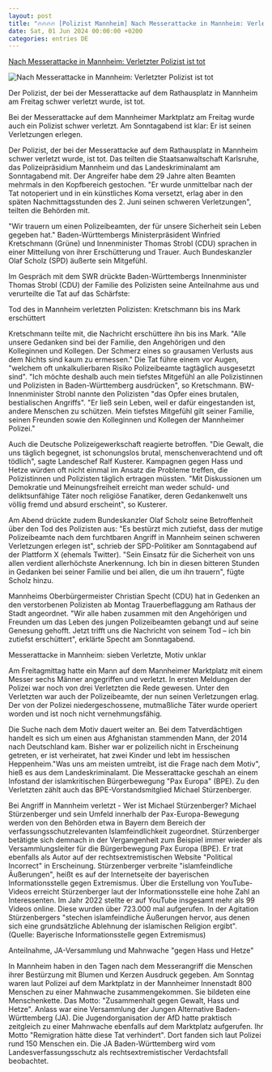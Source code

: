 ```yaml
---
layout: post
title: "🔥🔥🔥🔥 [Polizist Mannheim] Nach Messerattacke in Mannheim: Verletzter Polizist ist tot"
date: Sat, 01 Jun 2024 00:00:00 +0200
categories: entries DE
---
```

[Nach Messerattacke in Mannheim: Verletzter Polizist ist tot](https://www.swr.de/swraktuell/baden-wuerttemberg/mannheim/nach-messerattacke-marktplatz-mannheim-polizist-tot-100.html)

![Nach Messerattacke in Mannheim: Verletzter Polizist ist tot](https://www.swrfernsehen.de/1717329710729%2Cgedenken-mannheim-100~_v-16x9@2dL_-6c42aff4e68b43c7868c3240d3ebfa29867457da.jpg)

Der Polizist, der bei der Messerattacke auf dem Rathausplatz in Mannheim am Freitag schwer verletzt wurde, ist tot.

Bei der Messerattacke auf dem Mannheimer Marktplatz am Freitag wurde auch ein Polizist schwer verletzt. Am Sonntagabend ist klar: Er ist seinen Verletzungen erlegen.

Der Polizist, der bei der Messerattacke auf dem Rathausplatz in Mannheim schwer verletzt wurde, ist tot. Das teilten die Staatsanwaltschaft Karlsruhe, das Polizeipräsidium Mannheim und das Landeskriminalamt am Sonntagabend mit. Der Angreifer habe dem 29 Jahre alten Beamten mehrmals in den Kopfbereich gestochen. "Er wurde unmittelbar nach der Tat notoperiert und in ein künstliches Koma versetzt, erlag aber in den späten Nachmittagsstunden des 2. Juni seinen schweren Verletzungen", teilten die Behörden mit.

"Wir trauern um einen Polizeibeamten, der für unsere Sicherheit sein Leben gegeben hat." Baden-Württembergs Ministerpräsident Winfried Kretschmann (Grüne) und Innenminister Thomas Strobl (CDU) sprachen in einer Mitteilung von ihrer Erschütterung und Trauer. Auch Bundeskanzler Olaf Scholz (SPD) äußerte sein Mitgefühl.

Im Gespräch mit dem SWR drückte Baden-Württembergs Innenminister Thomas Strobl (CDU) der Familie des Polizisten seine Anteilnahme aus und verurteilte die Tat auf das Schärfste:

Tod des in Mannheim verletzten Polizisten: Kretschmann bis ins Mark erschüttert

Kretschmann teilte mit, die Nachricht erschüttere ihn bis ins Mark. "Alle unsere Gedanken sind bei der Familie, den Angehörigen und den Kolleginnen und Kollegen. Der Schmerz eines so grausamen Verlusts aus dem Nichts sind kaum zu ermessen." Die Tat führe einem vor Augen, "welchem oft unkalkulierbaren Risiko Polizeibeamte tagtäglich ausgesetzt sind". "Ich möchte deshalb auch mein tiefstes Mitgefühl an alle Polizistinnen und Polizisten in Baden-Württemberg ausdrücken", so Kretschmann. BW-Innenminister Strobl nannte den Polizisten "das Opfer eines brutalen, bestialischen Angriffs". "Er ließ sein Leben, weil er dafür eingestanden ist, andere Menschen zu schützen. Mein tiefstes Mitgefühl gilt seiner Familie, seinen Freunden sowie den Kolleginnen und Kollegen der Mannheimer Polizei."

Auch die Deutsche Polizeigewerkschaft reagierte betroffen. "Die Gewalt, die uns täglich begegnet, ist schonungslos brutal, menschenverachtend und oft tödlich", sagte Landeschef Ralf Kusterer. Kampagnen gegen Hass und Hetze würden oft nicht einmal im Ansatz die Probleme treffen, die Polizistinnen und Polizisten täglich ertragen müssten. "Mit Diskussionen um Demokratie und Meinungsfreiheit erreicht man weder schuld- und deliktsunfähige Täter noch religiöse Fanatiker, deren Gedankenwelt uns völlig fremd und absurd erscheint", so Kusterer.

Am Abend drückte zudem Bundeskanzler Olaf Scholz seine Betroffenheit über den Tod des Polizisten aus: "Es bestürzt mich zutiefst, dass der mutige Polizeibeamte nach dem furchtbaren Angriff in Mannheim seinen schweren Verletzungen erlegen ist", schrieb der SPD-Politiker am Sonntagabend auf der Plattform X (ehemals Twitter). "Sein Einsatz für die Sicherheit von uns allen verdient allerhöchste Anerkennung. Ich bin in diesen bitteren Stunden in Gedanken bei seiner Familie und bei allen, die um ihn trauern", fügte Scholz hinzu.

Mannheims Oberbürgermeister Christian Specht (CDU) hat in Gedenken an den verstorbenen Polizisten ab Montag Trauerbeflaggung am Rathaus der Stadt angeordnet. "Wir alle haben zusammen mit den Angehörigen und Freunden um das Leben des jungen Polizeibeamten gebangt und auf seine Genesung gehofft. Jetzt trifft uns die Nachricht von seinem Tod – ich bin zutiefst erschüttert", erklärte Specht am Sonntagabend.

Messerattacke in Mannheim: sieben Verletzte, Motiv unklar

Am Freitagmittag hatte ein Mann auf dem Mannheimer Marktplatz mit einem Messer sechs Männer angegriffen und verletzt. In ersten Meldungen der Polizei war noch von drei Verletzten die Rede gewesen. Unter den Verletzten war auch der Polizeibeamte, der nun seinen Verletzungen erlag. Der von der Polizei niedergeschossene, mutmaßliche Täter wurde operiert worden und ist noch nicht vernehmungsfähig.

Die Suche nach dem Motiv dauert weiter an. Bei dem Tatverdächtigen handelt es sich um einen aus Afghanistan stammenden Mann, der 2014 nach Deutschland kam. Bisher war er polizeilich nicht in Erscheinung getreten, er ist verheiratet, hat zwei Kinder und lebt im hessischen Heppenheim."Was uns am meisten umtreibt, ist die Frage nach dem Motiv", hieß es aus dem Landeskriminalamt. Die Messerattacke geschah an einem Infostand der islamkritischen Bürgerbewegung "Pax Europa" (BPE). Zu den Verletzten zählt auch das BPE-Vorstandsmitglied Michael Stürzenberger.

Bei Angriff in Mannheim verletzt - Wer ist Michael Stürzenberger? Michael Stürzenberger und sein Umfeld innerhalb der Pax-Europa-Bewegung werden von den Behörden etwa in Bayern dem Bereich der verfassungsschutzrelevanten Islamfeindlichkeit zugeordnet. Stürzenberger betätigte sich demnach in der Vergangenheit zum Beispiel immer wieder als Versammlungsleiter für die Bürgerbewegung Pax Europa (BPE). Er trat ebenfalls als Autor auf der rechtsextremistischen Website "Political Incorrect" in Erscheinung. Stürzenberger verbreite "islamfeindliche Äußerungen", heißt es auf der Internetseite der bayerischen Informationsstelle gegen Extremismus. Über die Erstellung von YouTube-Videos erreicht Stürzenberger laut der Informationsstelle eine hohe Zahl an Interessenten. Im Jahr 2022 stellte er auf YouTube insgesamt mehr als 99 Videos online. Diese wurden über 723.000 mal aufgerufen. In der Agitation Stürzenbergers "stechen islamfeindliche Äußerungen hervor, aus denen sich eine grundsätzliche Ablehnung der islamischen Religion ergibt". (Quelle: Bayerische Informationsstelle gegen Extremismus)

Anteilnahme, JA-Versammlung und Mahnwache "gegen Hass und Hetze"

In Mannheim haben in den Tagen nach dem Messerangriff die Menschen ihrer Bestürzung mit Blumen und Kerzen Ausdruck gegeben. Am Sonntag waren laut Polizei auf dem Marktplatz in der Mannheimer Innenstadt 800 Menschen zu einer Mahnwache zusammengekommen. Sie bildeten eine Menschenkette. Das Motto: "Zusammenhalt gegen Gewalt, Hass und Hetze". Anlass war eine Versammlung der Jungen Alternative Baden-Württemberg (JA). Die Jugendorganisation der AfD hatte praktisch zeitgleich zu einer Mahnwache ebenfalls auf dem Marktplatz aufgerufen. Ihr Motto "Remigration hätte diese Tat verhindert". Dort fanden sich laut Polizei rund 150 Menschen ein. Die JA Baden-Württemberg wird vom Landesverfassungsschutz als rechtsextremistischer Verdachtsfall beobachtet.

